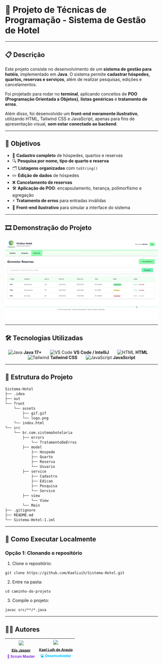 # 🏨 Projeto de Técnicas de Programação - Sistema de Gestão de Hotel  

---

## 📋 Descrição  

Este projeto consiste no desenvolvimento de um **sistema de gestão para hotéis**, implementado em **Java**.
O sistema permite **cadastrar hóspedes, quartos, reservas e serviços**, além de realizar pesquisas, edições e cancelamentos.

Foi projetado para rodar no **terminal**, aplicando conceitos de **POO (Programação Orientada a Objetos)**, **listas genéricas** e **tratamento de erros**.

Além disso, foi desenvolvido um **front-end meramente ilustrativo**, utilizando HTML, Tailwind CSS e JavaScript, apenas para fins de apresentação visual, **sem estar conectado ao backend**.

---

## 🎯 Objetivos  
- 📝 **Cadastro completo** de hóspedes, quartos e reservas  
- 🔍 **Pesquisa por nome, tipo de quarto e reserva**  
- 🗂️ **Listagens organizadas** com `toString()`  
- ✏️ **Edição de dados** de hóspedes  
- ❌ **Cancelamento de reservas**  
- 🛠️ **Aplicação de POO**: encapsulamento, herança, polimorfismo e agregação  
- ⚡ **Tratamento de erros** para entradas inválidas
- 🎨 **Front-end ilustrativo** para simular a interface do sistema

---

## 🎞️ Demonstração do Projeto

<div align="center">
    <img src="/front/assets/gif.gif" alt="GIF demonstrando o projeto">
</div>

---


## 🛠️ Tecnologias Utilizadas  
<div align="center"> 
  <img src="https://cdn-icons-png.flaticon.com/512/226/226777.png" width="20" alt="Java"> <strong>Java 17+</strong> &nbsp;&nbsp;&nbsp;&nbsp;&nbsp; 
  <img src="https://cdn-icons-png.flaticon.com/512/2111/2111432.png" width="20" alt="VS Code"> <strong>VS Code / IntelliJ</strong> &nbsp;&nbsp;&nbsp;&nbsp;&nbsp; 
  <img src="https://cdn-icons-png.flaticon.com/512/732/732212.png" width="20" alt="HTML"> <strong>HTML</strong> &nbsp;&nbsp;&nbsp;&nbsp;&nbsp; 
  <img src="https://cdn.worldvectorlogo.com/logos/tailwindcss.svg" width="20" alt="Tailwind"> <strong>Tailwind CSS</strong> &nbsp;&nbsp;&nbsp;&nbsp;&nbsp; 
  <img src="https://cdn-icons-png.flaticon.com/512/5968/5968292.png" width="20" alt="JavaScript"> <strong>JavaScript</strong> 
</div>

---

## 📂 Estrutura do Projeto  
```
Sistema-Hotel
├── .idea
├── out
└── front
    └── assets
        ├── gif.gif
        └── logo.png
    └── index.html                     
└── src
    └── br.com.sistemahotelaria
        ├── errors
            └── TratamentoDeErros
        ├── model
            ├── Hospede
            ├── Quarto
            ├── Reserva
            └── Usuario
        ├── service
            ├── Cadastro
            ├── Edicao
            ├── Pesquisa
            └── Service
        ├── view
            └── View
        └── Main
├── .gitignore
├── README.md
└── Sistema-Hotel-1.iml
```

---

## 🚀 Como Executar Localmente  

### Opção 1: Clonando o repositório  

1. Clone o repositório:
```
git clone https://github.com/KaelLuih/Sistema-Hotel.git
```
2. Entre na pasta:  
```
cd caminho-do-projeto
```
3. Compile o projeto:
```
javac src/**/*.java
```

---

## 👩‍💻 Autores  

| <img loading="lazy" src="https://avatars.githubusercontent.com/u/187458159?v=4" width="115"><br><sub><a href="https://github.com/Liiiiisssz">Elis Jasper</a><br><span style="color:#8A2BE2">🧭 Scrum Master</span></sub> | <img loading="lazy" src="https://avatars.githubusercontent.com/u/189893504?v=4" width="115"><br><sub><a href="https://github.com/KaelLuih">Kael Luih de Araujo</a><br><span style="color:#00BFFF">💻 Desenvolvedor</span></sub> |
| :---: | :---: | 
